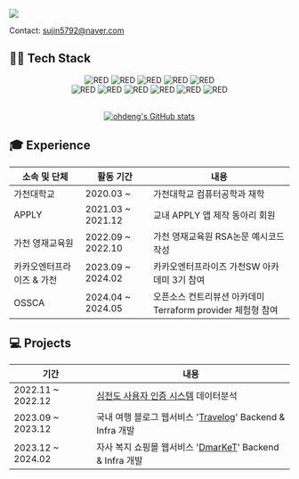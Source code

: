 ![](https://capsule-render.vercel.app/api?type=waving&height=150&text=Introduce🙋‍♀️&section=header&color=CDE4AD&fontSize=30&animation=twinkling )


<h> Contact: sujin5792@naver.com </h>

<h2>👨‍💻 Tech Stack  </h2>

<div align=center>
<div>
  <img alt="RED" src ="https://img.shields.io/badge/JAVA-004027.svg?&style=for-the-badge&logo=Jameson&logoColor=white"/>
<img alt="RED" src ="https://img.shields.io/badge/SPRING-6DB33F.svg?&style=for-the-badge&logo=Spring&logoColor=white"/>
<img alt="RED" src ="https://img.shields.io/badge/MySQL-4479A1.svg?&style=for-the-badge&logo=MYSQL&logoColor=white"/>
<img alt="RED" src ="https://img.shields.io/badge/MariaDB-003545.svg?&style=for-the-badge&logo=MariaDB&logoColor=white"/>
<img alt="RED" src ="https://img.shields.io/badge/Intellij-000000.svg?&style=for-the-badge&logo=intellijidea&logoColor=white"/>
  
</div>

<div>
<img alt="RED" src ="https://img.shields.io/badge/elasticsearch-005571.svg?&style=for-the-badge&logo=elasticsearch&logoColor=white"/>
<img alt="RED" src ="https://img.shields.io/badge/githubactions-2088FF.svg?&style=for-the-badge&logo=githubactions&logoColor=white"/>
<img alt="RED" src ="https://img.shields.io/badge/docker-2496ED.svg?&style=for-the-badge&logo=docker&logoColor=white"/>
<img alt="RED" src ="https://img.shields.io/badge/aws-232F3E.svg?&style=for-the-badge&logo=amazonwebservices&logoColor=white"/> 
<img alt="RED" src ="https://img.shields.io/badge/linux-FCC624.svg?&style=for-the-badge&logo=linux&logoColor=white"/>
<img alt="RED" src ="https://img.shields.io/badge/terraform-844FBA.svg?&style=for-the-badge&logo=terraform&logoColor=white"/>

</div>
</div>

</br>
<div align=center>
  
[![ohdeng's GitHub stats](https://github-readme-stats.vercel.app/api?username=ohdeng02&theme=blue_navy&show_icons=true&hide=stars)](https://github.com/anuraghazra/github-readme-stats)
</div>

<h2>🎓 Experience</h2>

|소속 및 단체|활동 기간|내용|
|---|---|---|
|가천대학교| 2020.03 ~ | 가천대학교 컴퓨터공학과 재학
|APPLY| 2021.03 ~ 2021.12| 교내 APPLY 앱 제작 동아리 회원
|가천 영재교육원|2022.09 ~ 2022.10| 가천 영재교육원 RSA논문 예시코드 작성 |
|카카오엔터프라이즈 & 가천|2023.09 ~ 2024.02| 카카오엔터프라이즈 가천SW 아카데미 3기 참여
|OSSCA| 2024.04 ~ 2024.05| 오픈소스 컨트리뷰션 아카데미 Terraform provider 체험형 참여


<h2>💻 Projects</h3>

| 기간 | 내용 |
| --- | --- |
| 2022.11 ~ 2022.12 | <a href="https://github.com/p-project6/p_p">심전도 사용자 인증 시스템</a> 데이터분석 |
| 2023.09 ~ 2023.12 | 국내 여행 블로그 웹서비스 '<a href="https://github.com/Wanza2023">Travelog</a>' Backend & Infra 개발 |
| 2023.12 ~ 2024.02 | 자사 복지 쇼핑몰 웹서비스 '<a href="https://github.com/ohdeng02/dmarket-back">DmarKeT</a>' Backend & Infra 개발 |

<br/>

